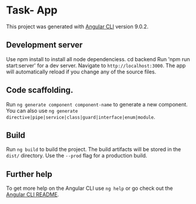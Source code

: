 # Task- App

This project was generated with [Angular CLI](https://github.com/angular/angular-cli) version 9.0.2.

## Development server
Use npm install to install all node dependenciess. 
cd backend
Run 'npm run start:server' for a dev server. Navigate to `http://localhost:3000`. The app will automatically reload if you change any of the source files.


## Code scaffolding.

Run `ng generate component component-name` to generate a new component. You can also use `ng generate directive|pipe|service|class|guard|interface|enum|module`.

## Build

Run `ng build` to build the project. The build artifacts will be stored in the `dist/` directory. Use the `--prod` flag for a production build.



## Further help

To get more help on the Angular CLI use `ng help` or go check out the [Angular CLI README](https://github.com/angular/angular-cli/blob/master/README.md).
